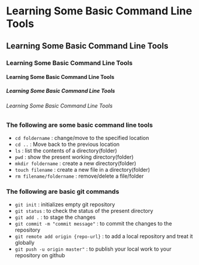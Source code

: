 <!-- Basic Markdown syntax -->

# Learning Some Basic Command Line Tools
## Learning Some Basic Command Line Tools
### Learning Some Basic Command Line Tools
#### Learning Some Basic Command Line Tools
##### Learning Some Basic Command Line Tools
###### Learning Some Basic Command Line Tools


### The following are some basic command line tools

- `cd foldername` : change/move to the specified location 
- `cd ..` : Move back to the previous location
- `ls` : list the contents of a directory(folder)
- `pwd` : show the present working directory(folder)
- `mkdir foldername` : create a new directory(folder)
- `touch filename` : create a new file in a directory(folder)
- `rm filename/foldername` : remove/delete a file/folder 


### The following are basic git commands

- `git init` : initializes empty git repository
- `git status` : to check the status of the present directory
- `git add .` : to stage the changes 
- `git commit -m "commit message"` : to commit the changes to the repository
- `git remote add origin {repo-url}` :  to add a local repository and treat it globally
- `git push -u origin master"` : to publish your local work to your repository on github